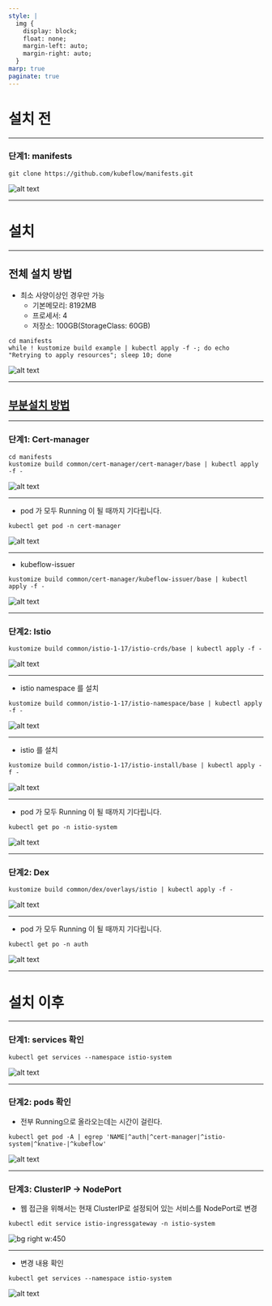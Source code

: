 ```yaml
---
style: |
  img {
    display: block;
    float: none;
    margin-left: auto;
    margin-right: auto;
  }
marp: true
paginate: true
---
```

# 설치 전

---
### 단계1: manifests
```shell
git clone https://github.com/kubeflow/manifests.git 
```
![alt text](image-55.png)

---
# 설치 

---
## 전체 설치 방법 
- 최소 사양이상인 경우만 가능 
  - 기본메모리: 8192MB
  - 프로세서: 4
  - 저장소: 100GB(StorageClass: 60GB)
```shell
cd manifests 
while ! kustomize build example | kubectl apply -f -; do echo "Retrying to apply resources"; sleep 10; done
```
![alt text](image-56.png)

---
## [부분설치 방법](https://mlops-for-all.github.io/docs/setup-components/install-components-kf)

---
### 단계1: Cert-manager
```shell
cd manifests 
kustomize build common/cert-manager/cert-manager/base | kubectl apply -f -
```
![alt text](image-64.png)

---
- pod 가 모두 Running 이 될 때까지 기다립니다.
```shell
kubectl get pod -n cert-manager
```
![alt text](image-65.png)

---
- kubeflow-issuer
```shell
kustomize build common/cert-manager/kubeflow-issuer/base | kubectl apply -f -
```
![alt text](image-66.png)

---
### 단계2: Istio
```shell
kustomize build common/istio-1-17/istio-crds/base | kubectl apply -f -
```
![alt text](image-67.png)

---
- istio namespace 를 설치
```shell
kustomize build common/istio-1-17/istio-namespace/base | kubectl apply -f -
```
![alt text](image-68.png)

---
- istio 를 설치
```shell
kustomize build common/istio-1-17/istio-install/base | kubectl apply -f -
```
![alt text](image-69.png)

---
- pod 가 모두 Running 이 될 때까지 기다립니다.
```shell
kubectl get po -n istio-system
```
![alt text](image-70.png)

---
### 단계2: Dex
```shell
kustomize build common/dex/overlays/istio | kubectl apply -f -
```
![alt text](image-71.png)

---
- pod 가 모두 Running 이 될 때까지 기다립니다.
```shell
kubectl get po -n auth
```
![alt text](image-72.png)




---
# 설치 이후 

---
### 단계1: services 확인
```shell
kubectl get services --namespace istio-system
```
![alt text](image-57.png)

---
### 단계2: pods 확인 
- 전부 Running으로 올라오는데는 시간이 걸린다. 
```shell
kubectl get pod -A | egrep 'NAME|^auth|^cert-manager|^istio-system|^knative-|^kubeflow'
```
![alt text](image-44.png)

---
### 단계3: ClusterIP -> NodePort
- 웹 접근을 위해서는 현재 ClusterIP로 설정되어 있는 서비스를 NodePort로 변경 
```shell
kubectl edit service istio-ingressgateway -n istio-system
```
![bg right w:450](image-58.png)

---
- 변경 내용 확인 
```shell
kubectl get services --namespace istio-system
```
![alt text](image-59.png)




